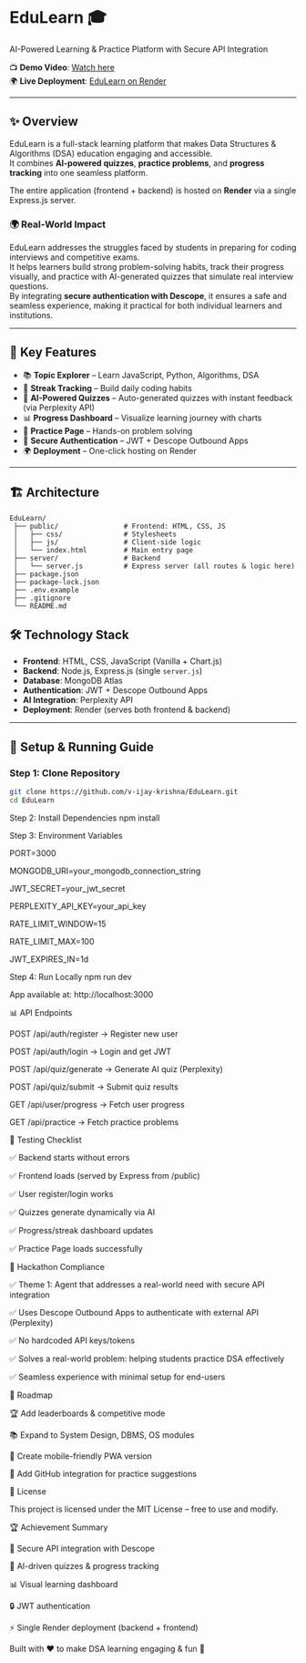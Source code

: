 # EduLearn 🎓  
AI-Powered Learning & Practice Platform with Secure API Integration  

📺 **Demo Video**: [Watch here](https://youtu.be/xxxxx)  
🌍 **Live Deployment**: [EduLearn on Render](https://edulearn-48sl.onrender.com)  

---

## ✨ Overview  
EduLearn is a full-stack learning platform that makes Data Structures & Algorithms (DSA) education engaging and accessible.  
It combines **AI-powered quizzes**, **practice problems**, and **progress tracking** into one seamless platform.  

The entire application (frontend + backend) is hosted on **Render** via a single Express.js server.  

### 🌍 Real-World Impact  
EduLearn addresses the struggles faced by students in preparing for coding interviews and competitive exams.  
It helps learners build strong problem-solving habits, track their progress visually, and practice with AI-generated quizzes that simulate real interview questions.  
By integrating **secure authentication with Descope**, it ensures a safe and seamless experience, making it practical for both individual learners and institutions.  

---

## 🌟 Key Features  
- 📚 **Topic Explorer** – Learn JavaScript, Python, Algorithms, DSA  
- 🎯 **Streak Tracking** – Build daily coding habits  
- 🤖 **AI-Powered Quizzes** – Auto-generated quizzes with instant feedback (via Perplexity API)  
- 📊 **Progress Dashboard** – Visualize learning journey with charts  
- 🧩 **Practice Page** – Hands-on problem solving  
- 🔐 **Secure Authentication** – JWT + Descope Outbound Apps  
- 🌍 **Deployment** – One-click hosting on Render  

---
## 🏗 Architecture

```plaintext
EduLearn/
 ├── public/                # Frontend: HTML, CSS, JS
 │   ├── css/               # Stylesheets
 │   ├── js/                # Client-side logic
 │   └── index.html         # Main entry page
 ├── server/                # Backend
 │   └── server.js          # Express server (all routes & logic here)
 ├── package.json
 ├── package-lock.json
 ├── .env.example
 ├── .gitignore
 └── README.md
```


## 🛠 Technology Stack  
- **Frontend**: HTML, CSS, JavaScript (Vanilla + Chart.js)  
- **Backend**: Node.js, Express.js (single `server.js`)  
- **Database**: MongoDB Atlas  
- **Authentication**: JWT + Descope Outbound Apps  
- **AI Integration**: Perplexity API  
- **Deployment**: Render (serves both frontend & backend)  

---
## 🚀 Setup & Running Guide  

### Step 1: Clone Repository  
```bash
git clone https://github.com/v-ijay-krishna/EduLearn.git
cd EduLearn
```
Step 2: Install Dependencies
npm install

Step 3: Environment Variables

PORT=3000

MONGODB_URI=your_mongodb_connection_string

JWT_SECRET=your_jwt_secret

PERPLEXITY_API_KEY=your_api_key

RATE_LIMIT_WINDOW=15

RATE_LIMIT_MAX=100

JWT_EXPIRES_IN=1d

Step 4: Run Locally
npm run dev

App available at: http://localhost:3000

📊 API Endpoints

POST /api/auth/register → Register new user

POST /api/auth/login → Login and get JWT

POST /api/quiz/generate → Generate AI quiz (Perplexity)

POST /api/quiz/submit → Submit quiz results

GET /api/user/progress → Fetch user progress

GET /api/practice → Fetch practice problems

🧪 Testing Checklist

✅ Backend starts without errors

✅ Frontend loads (served by Express from /public)

✅ User register/login works

✅ Quizzes generate dynamically via AI

✅ Progress/streak dashboard updates

✅ Practice Page loads successfully

🎯 Hackathon Compliance

✅ Theme 1: Agent that addresses a real-world need with secure API integration

✅ Uses Descope Outbound Apps to authenticate with external API (Perplexity)

✅ No hardcoded API keys/tokens

✅ Solves a real-world problem: helping students practice DSA effectively

✅ Seamless experience with minimal setup for end-users

🔮 Roadmap

🏆 Add leaderboards & competitive mode

📚 Expand to System Design, DBMS, OS modules

📱 Create mobile-friendly PWA version

🔗 Add GitHub integration for practice suggestions

📄 License

This project is licensed under the MIT License – free to use and modify.

🏆 Achievement Summary

🥇 Secure API integration with Descope

🤖 AI-driven quizzes & progress tracking

📊 Visual learning dashboard

🔒 JWT authentication

⚡ Single Render deployment (backend + frontend)

Built with ❤️ to make DSA learning engaging & fun 🚀
 





